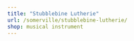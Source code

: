 ```yaml
---
title: "Stubblebine Lutherie"
url: /somerville/stubblebine-lutherie/
shop: musical instrument
---
```


